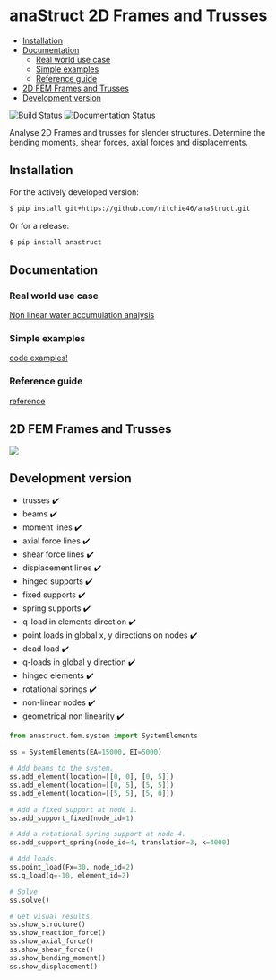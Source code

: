 # anaStruct 2D Frames and Trusses

* [Installation](#installation)
* [Documentation](#documentation)
  * [Real world use case](#real-world-use-case)
  * [Simple examples](#simple-examples)
  * [Reference guide](#reference-guide)
* [2D FEM Frames and Trusses](#2d-fem-frames-and-trusses)
* [Development version](#development-version)

[![Build Status](https://travis-ci.org/ritchie46/anaStruct.svg?branch=master)](https://travis-ci.org/ritchie46/anaStruct)
[![Documentation Status](https://readthedocs.org/projects/anastruct/badge/?version=latest)](http://anastruct.readthedocs.io/en/latest/?badge=latest)

Analyse 2D Frames and trusses for slender structures. Determine the bending moments, shear forces, axial forces and displacements.

## Installation

For the actively developed version:

```bash
$ pip install git+https://github.com/ritchie46/anaStruct.git
```

Or for a release:

```bash
$ pip install anastruct
```

## Documentation

### Real world use case

[Non linear water accumulation analysis](https://ritchievink.com/blog/2017/08/23/a-nonlinear-water-accumulation-analysis-in-python/)

### Simple examples

[code examples!](https://ritchievink.com/blog/2017/01/12/python-1d-fem-example-1/)

### Reference guide

[reference](http://anastruct.readthedocs.io)

## 2D FEM Frames and Trusses

![](images/rand/structure.png)

## Development version

* trusses :heavy_check_mark:
* beams :heavy_check_mark:
* moment lines :heavy_check_mark:
* axial force lines :heavy_check_mark:
* shear force lines :heavy_check_mark:
* displacement lines :heavy_check_mark:
* hinged supports :heavy_check_mark:
* fixed supports :heavy_check_mark:
* spring supports :heavy_check_mark:
* q-load in elements direction :heavy_check_mark:
* point loads in global x, y directions on nodes :heavy_check_mark:
* dead load :heavy_check_mark:
* q-loads in global y direction :heavy_check_mark:
* hinged elements :heavy_check_mark:
* rotational springs :heavy_check_mark:
* non-linear nodes :heavy_check_mark:
* geometrical non linearity :heavy_check_mark:

```python
from anastruct.fem.system import SystemElements

ss = SystemElements(EA=15000, EI=5000)

# Add beams to the system.
ss.add_element(location=[[0, 0], [0, 5]])
ss.add_element(location=[[0, 5], [5, 5]])
ss.add_element(location=[[5, 5], [5, 0]])

# Add a fixed support at node 1.
ss.add_support_fixed(node_id=1)

# Add a rotational spring support at node 4.
ss.add_support_spring(node_id=4, translation=3, k=4000)

# Add loads.
ss.point_load(Fx=30, node_id=2)
ss.q_load(q=-10, element_id=2)

# Solve
ss.solve()

# Get visual results.
ss.show_structure()
ss.show_reaction_force()
ss.show_axial_force()
ss.show_shear_force()
ss.show_bending_moment()
ss.show_displacement()
```
